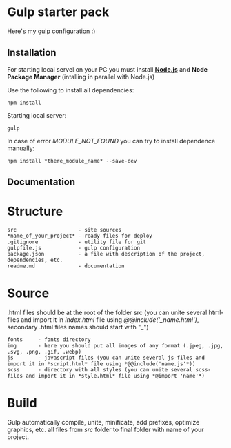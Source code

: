 # Gulp starter pack
Here's my [gulp](https://gulpjs.com/) configuration :)

## Installation
For starting local servel on your PC you must install **[Node.js](https://nodejs.org/en/)** and **Node Package Manager** (intalling in parallel with Node.js)

Use the following to install all dependencies:
    
    npm install

Starting local server:
    
    gulp

In case of error *MODULE_NOT_FOUND* you can try to install dependence manually:
    
    npm install *there_module_name* --save-dev

## Documentation
# Structure
    src                    - site sources
    *name_of_your_project* - ready files for deploy
    .gitignore             - utility file for git
    gulpfile.js            - gulp configuration
    package.json           - a file with description of the project, dependencies, etc.
    readme.md              - documentation

# Source
.html files should be at the root of the folder src (you can unite several html-files and import it in *index.html* file using *@@include('_name.html')*, secondary .html files names should start with "_")

    fonts     - fonts directory
    img       - here you should put all images of any format (.jpeg, .jpg, .svg, .png, .gif, .webp)
    js        - javascript files (you can unite several js-files and import it in *script.html* file using *@@include('name.js'*))
    scss      - directory with all styles (you can unite several scss-files and import it in *style.html* file using *@import 'name'*)

# Build
Gulp automatically compile, unite, minificate, add prefixes, optimize graphics, etc. all files from *src* folder to final folder with name of your project. 
